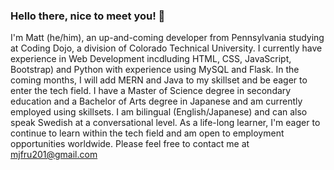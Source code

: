 ### Hello there, nice to meet you! 👋
I'm Matt (he/him), an up-and-coming developer from Pennsylvania studying at Coding Dojo, a division of Colorado Technical University.
I currently have experience in Web Development incdluding HTML, CSS, JavaScript, Bootstrap) and Python with experience using MySQL and Flask.
In the coming months, I will add MERN and Java to my skillset and be eager to enter the tech field.
I have a Master of Science degree in secondary education and a Bachelor of Arts degree in Japanese and am currently employed using skillsets.
I am bilingual (English/Japanese) and can also speak Swedish at a conversational level.
As a life-long learner, I'm eager to continue to learn within the tech field and am open to employment opportunities worldwide.
Please feel free to contact me at mjfru201@gmail.com
<!--
**mjfru/mjfru** is a ✨ _special_ ✨ repository because its `README.md` (this file) appears on your GitHub profile.

Here are some ideas to get you started:

- 🔭 I’m currently working on ...
- 🌱 I’m currently learning ...
- 👯 I’m looking to collaborate on ...
- 🤔 I’m looking for help with ...
- 💬 Ask me about ...
- 📫 How to reach me: ...
- 😄 Pronouns: ...
- ⚡ Fun fact: ...
-->
